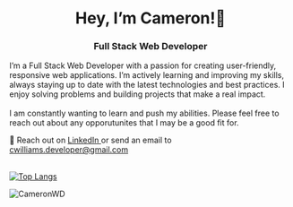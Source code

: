 
<h1 align="center"> Hey, I’m Cameron!👋</h1>
<h3 align="center"> Full Stack Web Developer </h3>

<p>I’m a Full Stack Web Developer with a passion for creating user-friendly, responsive web applications. I’m actively learning and improving my skills, always staying up to date with the latest technologies and best practices. I enjoy solving problems and building projects that make a real impact.<br><br>
I am constantly wanting to learn and push my abilities. Please feel free to reach out about any opporutunites that I may be a good fit for. </p>

📨 Reach out on <a href="https://www.linkedin.com/in/cameron-williams-93318a238/"> LinkedIn </a> or send an email to cwilliams.developer@gmail.com <br><br>

<!---
CameronWD/CameronWD is a ✨ special ✨ repository because its `README.md` (this file) appears on your GitHub profile.
You can click the Preview link to take a look at your changes.
--->

[![Top Langs](https://github-readme-stats.vercel.app/api/top-langs/?username=CameronWD&size_weight=0.5&count_weight=0.5&hide=shell,c&layout=compact)](https://github.com/anuraghazra/github-readme-stats)

<p><img align="center" src="https://github-readme-streak-stats.herokuapp.com/?user=CameronWD&" alt="CameronWD" /></p>
